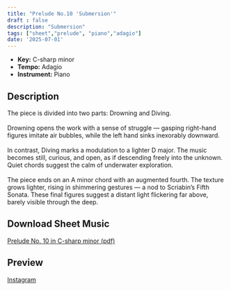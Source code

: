 ```yaml
---
title: "Prelude No.10 'Submersion'"
draft : false
description: "Submersion"
tags: ["sheet","prelude", "piano","adagio"]
date: '2025-07-01'
---
```


- **Key:** C-sharp minor
- **Tempo:** Adagio 
- **Instrument:** Piano

<!--more-->
## Description

The piece is divided into two parts: Drowning and Diving.<br>
<br>
Drowning opens the work with a sense of struggle — gasping right-hand figures imitate air bubbles, while the left hand sinks inexorably downward.<br>
<br>
In contrast, Diving marks a modulation to a lighter D major. The music becomes still, curious, and open, as if descending freely into the unknown. Quiet chords suggest the calm of underwater exploration.<br>
<br>
The piece ends on an A minor chord with an augmented fourth. The texture grows lighter, rising in shimmering gestures — a nod to Scriabin’s Fifth Sonata. These final figures suggest a distant light flickering far above, barely visible through the deep.

 ## Download Sheet Music

[Prelude No. 10 in C-sharp minor (pdf)](/pdf/Prelude%20No.10%20in%20Csharpminor.pdf)

 ## Preview 
 
 [Instagram](https://www.instagram.com/reel/DLxNz-LOpEi/)